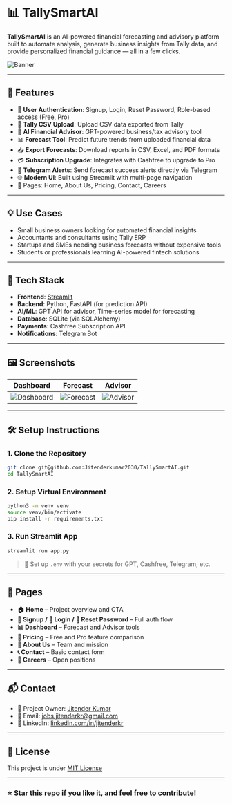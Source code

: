 
# 📊 TallySmartAI

**TallySmartAI** is an AI-powered financial forecasting and advisory platform built to automate analysis, generate business insights from Tally data, and provide personalized financial guidance — all in a few clicks.

![Banner](https://img.freepik.com/free-vector/data-analysis-landing-page_23-2149550356.jpg)

---

## 🚀 Features

- 🔐 **User Authentication**: Signup, Login, Reset Password, Role-based access (Free, Pro)
- 📁 **Tally CSV Upload**: Upload CSV data exported from Tally
- 🤖 **AI Financial Advisor**: GPT-powered business/tax advisory tool
- 📊 **Forecast Tool**: Predict future trends from uploaded financial data
- 📥 **Export Forecasts**: Download reports in CSV, Excel, and PDF formats
- 💳 **Subscription Upgrade**: Integrates with Cashfree to upgrade to Pro
- 📢 **Telegram Alerts**: Send forecast success alerts directly via Telegram
- 🌐 **Modern UI**: Built using Streamlit with multi-page navigation
- 🧭 Pages: Home, About Us, Pricing, Contact, Careers

---

## 💡 Use Cases

- Small business owners looking for automated financial insights
- Accountants and consultants using Tally ERP
- Startups and SMEs needing business forecasts without expensive tools
- Students or professionals learning AI-powered fintech solutions

---

## 🔧 Tech Stack

- **Frontend**: [Streamlit](https://streamlit.io/)
- **Backend**: Python, FastAPI (for prediction API)
- **AI/ML**: GPT API for advisor, Time-series model for forecasting
- **Database**: SQLite (via SQLAlchemy)
- **Payments**: Cashfree Subscription API
- **Notifications**: Telegram Bot

---

## 🖼️ Screenshots

| Dashboard | Forecast | Advisor |
|----------|----------|---------|
| ![Dashboard](https://source.unsplash.com/featured/?dashboard) | ![Forecast](https://source.unsplash.com/featured/?forecast) | ![Advisor](https://source.unsplash.com/featured/?ai+finance) |

---

## 🛠️ Setup Instructions

### 1. Clone the Repository

```bash
git clone git@github.com:Jitenderkumar2030/TallySmartAI.git
cd TallySmartAI
````

### 2. Setup Virtual Environment

```bash
python3 -m venv venv
source venv/bin/activate
pip install -r requirements.txt
```

### 3. Run Streamlit App

```bash
streamlit run app.py
```

> 🔐 Set up `.env` with your secrets for GPT, Cashfree, Telegram, etc.

---

## 📌 Pages

* **🏠 Home** – Project overview and CTA
* **📝 Signup / 🔐 Login / 🔁 Reset Password** – Full auth flow
* **📊 Dashboard** – Forecast and Advisor tools
* **💸 Pricing** – Free and Pro feature comparison
* **📖 About Us** – Team and mission
* **📞 Contact** – Basic contact form
* **🚀 Careers** – Open positions

---

## 📬 Contact

* 🔗 Project Owner: [Jitender Kumar](https://jitenderkumar.in)
* 📧 Email: [jobs.jitenderkr@gmail.com](mailto:jobs.jitenderkr@gmail.com)
* 💼 LinkedIn: [linkedin.com/in/jitenderkr](https://linkedin.com/in/jitenderkr)

---

## 📃 License

This project is under [MIT License](LICENSE)

---

### ⭐ Star this repo if you like it, and feel free to contribute!

```

